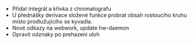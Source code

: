 * Přidat integrál a křivka z chromatografu
* U přednášky derivace složené funkce probrat obsah rostoucího kruhu místo prodlužujícího se kyvadla.
* Nové odkazy na webwork, update hw-daemon
* Opravit odznaky po prehazeni uloh
